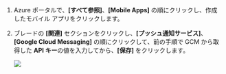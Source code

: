
1. Azure ポータルで、**[すべて参照]**、**[Mobile Apps]** の順にクリックし、作成したモバイル アプリをクリックします。

2. ブレードの **[関連]** セクションをクリックし、**[プッシュ通知サービス]**、**[Google Cloud Messaging]** の順にクリックして、前の手順で GCM から取得した **API キー**の値を入力してから、**[保存]** をクリックします。

    ![][1]

<!-- URLs. -->
[Azure Portal]: https://azure.portal.com/

<!-- images -->
[1]: ./media/app-service-mobile-android-configure-push/mobile-push-api-key.png

<!---HONumber=Oct15_HO3-->